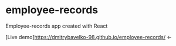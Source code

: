 # employee-records
Employee-records app created with React

[Live demo]https://dmitrybavelko-98.github.io/employee-records/ &#8592;
